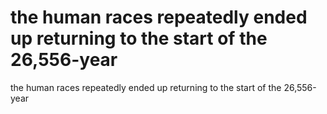 # the human races repeatedly ended up returning to the start of the 26,556-year

the human races repeatedly ended up returning to the start of the 26,556-year